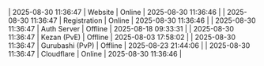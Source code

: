 | 2025-08-30 11:36:47 | Website | Online | 2025-08-30 11:36:46 |
| 2025-08-30 11:36:47 | Registration | Online | 2025-08-30 11:36:46 |
| 2025-08-30 11:36:47 | Auth Server | Offline | 2025-08-18 09:33:31 |
| 2025-08-30 11:36:47 | Kezan (PvE) | Offline | 2025-08-03 17:58:02 |
| 2025-08-30 11:36:47 | Gurubashi (PvP) | Offline | 2025-08-23 21:44:06 |
| 2025-08-30 11:36:47 | Cloudflare | Online | 2025-08-30 11:36:46 |
